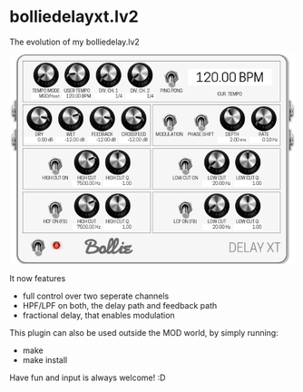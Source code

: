 # bolliedelayxt.lv2

The evolution of my bolliedelay.lv2

![screenshot](https://github.com/MrBollie/bolliedelayxt.lv2/blob/master/modgui/screenshot-bolliedelayxt.png)

It now features 
- full control over two seperate channels
- HPF/LPF on both, the delay path and feedback path
- fractional delay, that enables modulation

This plugin can also be used outside the MOD world, by simply running:
- make
- make install

Have fun and input is always welcome! :D
